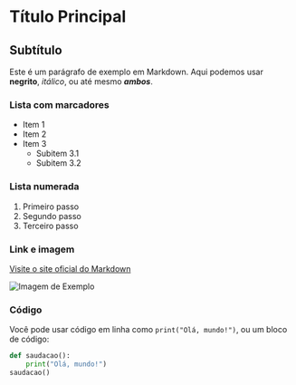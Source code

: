 # Título Principal

## Subtítulo

Este é um parágrafo de exemplo em Markdown. Aqui podemos usar **negrito**, *itálico*, ou até mesmo ***ambos***.

### Lista com marcadores

- Item 1
- Item 2
- Item 3
  - Subitem 3.1
  - Subitem 3.2

### Lista numerada

1. Primeiro passo
2. Segundo passo
3. Terceiro passo

### Link e imagem

[Visite o site oficial do Markdown](https://www.markdownguide.org/)

![Imagem de Exemplo](https://via.placeholder.com/150)

### Código

Você pode usar código em linha como `print("Olá, mundo!")`, ou um bloco de código:

```python
def saudacao():
    print("Olá, mundo!")
saudacao()

